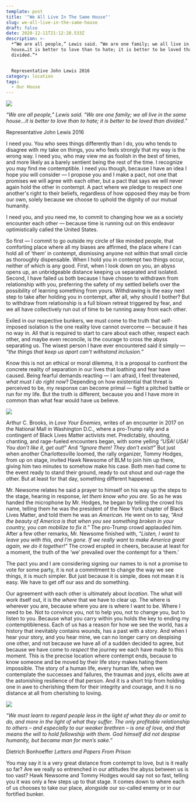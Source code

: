 ```yaml
---
template: post
title: '"We All Live In The Same House"'
slug: we-all-live-in-the-same-house
draft: false
date: 2020-12-11T21:12:28.533Z
description: >-
  *“We are all people,” Lewis said. “We are one family; we all live in the same
  house…it is better to love than to hate; it is better to be loved than
  divided.”*


  Representative John Lewis 2016
category: location
tags:
  - Our House
---
```

![](/media/john-lewis.jpg)

*“We are all people,” Lewis said. “We are one family; we all live in the same house…it is better to love than to hate; it is better to be loved than divided.”*

Representative John Lewis 2016

I need you. You who sees things differently than I do, you who tends to disagree with my take on things, you who feels strongly that my way is the wrong way. I need you, who may view me as foolish in the best of times, and more likely as a barely sentient being the rest of the time. I recognize you may find me contemptible. I need you though, because I have an idea I hope you will consider –– I propose you and I make a pact, not one that promises we will agree with each other, but a pact that says we will never again hold the other in contempt. A pact where we pledge to respect one another's right to their beliefs, regardless of how opposed they may be from our own, solely because we choose to uphold the dignity of our mutual humanity. 

I need you, and you need me, to commit to changing how we as a society encounter each other  –– because time is running out on this endeavor optimistically called the United States.

So first –– I commit to go outside my circle of like minded people, that comforting place where all my biases are affirmed, the place where I can hold all of ‘them’ in contempt, dismissing anyone not within that small circle as thoroughly dispensable. When I hold you in contempt two things occur, neither of which is any good. First, when I look down on you, an abyss opens up, an unbridgeable distance keeping us separated and isolated. Second, I have failed us both because I have chosen to withdrawn from relationship with you, preferring the safety of my settled beliefs over the possibility of learning something from yours. Withdrawing is the easy next step to take after holding you in contempt, after all, why should I bother? But to withdraw from relationship is a full blown retreat triggered by fear, and we all have collectively run out of time to be running away from each other. 

Exiled in our respective bunkers, we must come to the truth that self-imposed isolation is the one reality love cannot overcome –– because it has no way in. All that is required to start to care about each other, respect each other, and maybe even reconcile, is the courage to cross the abyss separating us. The wisest person I have ever encountered said it simply –– *“the things that keep us apart can’t withstand inclusion.”* 

Know this is not an ethical or moral dilemma, it is a proposal to confront the concrete reality of separation in our lives that loathing and fear have caused. Being fearful demands reacting ––  I am afraid, I feel threatened, *what must I do right now*? Depending on how existential that threat is perceived to be, my response can become primal –– fight a pitched battle or run for my life. But the truth is different, because you and I have more in common than what fear would have us believe. 

![](/media/blm-rally.png)

Arthur C. Brooks, in *Love Your Enemies,* writes of an encounter in 2017 on the National Mall in Washington D.C., where a pro-Trump rally and a contingent of Black Lives Matter activists met. Predictably, shouting, chanting, and rage-fueled encounters began, with some yelling *“USA! USA! You don’t like it, get out!*” And *“Ignore them! They don’t exist!”* But just when another Charlottesville loomed, the rally organizer, Tommy Hodges, from up on stage, invited Hawk Newsome of BLM to join him up there, giving him two minutes to somehow make his case.  Both men had come to the event ready to stand their ground, ready to out shout and out-rage the other. But at least for that day, something different happened.

Mr. Newsome relates he said a prayer to himself on his way up the steps to the stage, hearing in response, *let them know who you are.* So as he was handed the microphone by Mr. Hodges, he began by telling the crowd his name, telling them he was the president of the New York chapter of Black Lives Matter, and told them he was an *American.* He went on to say, *“And* *the beauty of America is that when you see something broken in your country, you can mobilize to fix it.”* The pro-Trump crowd applauded him. After a few other remarks, Mr. Newsome finished with, *“Listen, I want to leave you with this, and I’m gone. If we really want to make America great again, we do it together!”* The crowd erupted in cheers, because at least for a moment, the truth of the ‘we’ prevailed over the contempt for a ‘them.’ 

The pact you and I are considering signing our names to is not a promise to vote for some party, it is not a commitment to change the way we see things, it is much simpler. But just because it is simple, does not mean it is easy. We have to get off our ass and do something. 

Our agreement with each other is ultimately about *location*. The what will work itself out, it is the *where* that we have to clear up. The where is wherever you are, because where you are is where I want to be. Where I need to be. Not to convince you, not to help you, not to change you, but to listen to you. Because what you carry within you holds the key to ending my contemptibleness.  Each of us has a reason for how we see the world, has a history that inevitably contains wounds, has a past with a story. And when I hear your story, and you hear mine, we can no longer carry on despising one other, and not because we have all of a sudden decided to agree, but because we have come to *respect* the journey we each have made to this moment. This is the precise location where contempt ends, because to know someone and be moved by their life story makes hating them impossible. The story of a human life, every human life, when we contemplate the successes and failures, the traumas and joys, elicits awe at the astonishing resilience of that person. And it is a short trip from holding one in awe to cherishing them for their integrity and courage, and it is no distance at all from cherishing to loving.

![](/media/bonhoeffer.png)

*“We must learn to regard people less in the light of what they do or omit to do, and more in the light of what they suffer. The only profitable relationship to others – and especially to our weaker brethren – is one of love, and that means the will to hold fellowship with them. God himself did not despise humanity, but became man for men’s sake.”* 

Dietrich Bonhoeffer    *Letters and Papers From Prison*

You may say it is a very great distance from contempt to love, but is it really so far? Are we really so entrenched in our attitudes the abyss between us is too vast? Hawk Newsome and Tommy Hodges would say not so fast, telling you it was only a few steps up to that stage. It comes down to where each of us chooses to take our place, alongside our so-called enemy or in our fortified bunker.